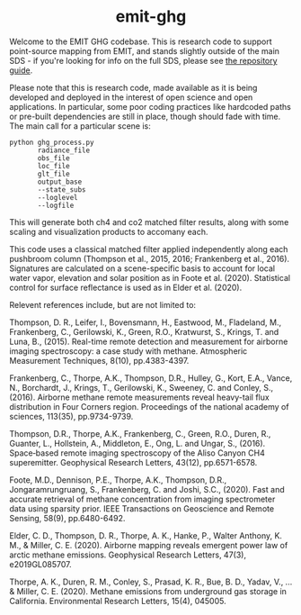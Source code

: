 <h1 align="center"> emit-ghg </h1>

Welcome to the EMIT GHG codebase.  This is research code to support point-source mapping from EMIT, and stands slightly outside of the main SDS - if you're looking for info on the full SDS, please see [the repository guide](https://github.jpl.nasa.gov/emit-sds/emit-main/wiki/Repository-Guide).

Please note that this is research code, made available as it is being developed and deployed in the interest of open science and open applications.  In particular, some poor coding practices like hardcoded paths or pre-built dependencies are still in place, though should fade with time.  The main call for a particular scene is:

```
python ghg_process.py 
       radiance_file
       obs_file
       loc_file
       glt_file
       output_base
       --state_subs  
       --loglevel
       --logfile
```

This will generate both ch4 and co2 matched filter results, along with some scaling and visualization products to accomany each. 

This code uses a classical matched filter applied independently along each pushbroom column (Thompson et al., 2015, 2016; Frankenberg et al., 2016).  Signatures are calculated on a scene-specific basis to account for local water vapor, elevation and solar position as in Foote et al. (2020). Statistical control for surface reflectance is used as in Elder et al. (2020).  

Relevent references include, but are not limited to:

Thompson, D. R., Leifer, I., Bovensmann, H., Eastwood, M., Fladeland, M., Frankenberg, C., Gerilowski, K., Green, R.O., Kratwurst, S., Krings, T. and Luna, B., (2015). Real-time remote detection and measurement for airborne imaging spectroscopy: a case study with methane. Atmospheric Measurement Techniques, 8(10), pp.4383-4397.

Frankenberg, C., Thorpe, A.K., Thompson, D.R., Hulley, G., Kort, E.A., Vance, N., Borchardt, J., Krings, T., Gerilowski, K., Sweeney, C. and Conley, S., (2016). Airborne methane remote measurements reveal heavy-tail flux distribution in Four Corners region. Proceedings of the national academy of sciences, 113(35), pp.9734-9739.

Thompson, D.R., Thorpe, A.K., Frankenberg, C., Green, R.O., Duren, R., Guanter, L., Hollstein, A., Middleton, E., Ong, L. and Ungar, S., (2016). Space‐based remote imaging spectroscopy of the Aliso Canyon CH4 superemitter. Geophysical Research Letters, 43(12), pp.6571-6578.

Foote, M.D., Dennison, P.E., Thorpe, A.K., Thompson, D.R., Jongaramrungruang, S., Frankenberg, C. and Joshi, S.C., (2020). Fast and accurate retrieval of methane concentration from imaging spectrometer data using sparsity prior. IEEE Transactions on Geoscience and Remote Sensing, 58(9), pp.6480-6492.

Elder, C. D., Thompson, D. R., Thorpe, A. K., Hanke, P., Walter Anthony, K. M., & Miller, C. E. (2020). Airborne mapping reveals emergent power law of arctic methane emissions. Geophysical Research Letters, 47(3), e2019GL085707.

Thorpe, A. K., Duren, R. M., Conley, S., Prasad, K. R., Bue, B. D., Yadav, V., ... & Miller, C. E. (2020). Methane emissions from underground gas storage in California. Environmental Research Letters, 15(4), 045005.




